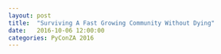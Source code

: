 ```yaml
---
layout: post
title:  "Surviving A Fast Growing Community Without Dying"
date:   2016-10-06 12:00:00
categories: PyConZA 2016
---
```


